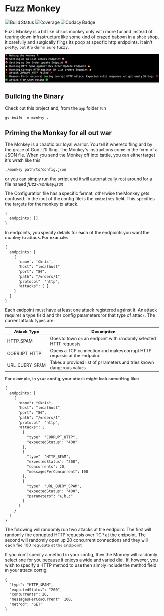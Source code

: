 # Fuzz Monkey

![Build Status](https://travis-ci.org/ChrisCooney/fuzz-monkey.svg?branch=master "Build Status")
[![Coverage](https://codecov.io/gh/ChrisCooney/fuzz-monkey/branch/master/graph/badge.svg)](https://codecov.io/gh/ChrisCooney/fuzz-monkey)
[![Codacy Badge](https://api.codacy.com/project/badge/Grade/c59ca3588d3548868c64f71e1cc8f20e)](https://www.codacy.com/app/chris_cooney/fuzz-monkey?utm_source=github.com&amp;utm_medium=referral&amp;utm_content=ChrisCooney/fuzz-monkey&amp;utm_campaign=Badge_Grade)

Fuzz Monkey is a bit like chaos monkey only with more fur and instead of tearing
down infrastructure like some kind of crazed baboon in a shoe shop, it carefully
and surgically flings its poop at specific http endpoints. It ain't pretty,
but it's damn sure fuzzy.

![CLI](/assets/cli.png?raw=true "CLI")

## Building the Binary

Check out this project and, from the `app` folder run

```
go build -o monkey .
```

## Priming the Monkey for all out war

The Monkey is a chaotic but loyal warrior. You tell it where to fling and by the grace
of God, it'll fling. The Monkey's instructions come in the form of a JSON file. When
you send the Monkey off into battle, you can either target it's wrath like this:

```
./monkey path/to/config.json
```

or you can simply run the script and it will automatically root around for a file named
_fuzz-monkey.json_.

The Configuration file has a specific format, otherwise the Monkey gets confused. In the root
of the config file is the `endpoints` field. This specifies the targets for the monkey to
attack.

```
{
  endpoints: []
}
```

In endpoints, you specify details for each of the endpoints you want the monkey to attack.
For example:

```
{
  endpoints: [
    {
      "name": "Chris",
      "host": "localhost",
      "port": "80",
      "path": "/orders/1",
      "protocol": "http",
      "attacks": [ ]
    }
  ]
}
```

Each endpoint must have at least one attack registered against it. An attack requires a type
field and the config parameters for that type of attack. The current attack types are:

| Attack Type | Description  |
| -------------|-----|
| HTTP_SPAM     | Goes to town on an endpoint with randomly selected HTTP requests. |
| CORRUPT_HTTP  | Opens a TCP connection and makes corrupt HTTP requests at the endpoint. |
| URL_QUERY_SPAM  | Takes a provided list of parameters and tries known dangerous values  |

For example, in your config, your attack might look something like:

```
{
  endpoints: [
    {
      "name": "Chris",
      "host": "localhost",
      "port": "80",
      "path": "/orders/1",
      "protocol": "http",
      "attacks": [
        {
          "type": "CORRUPT_HTTP",
          "expectedStatus": "400"
        },
        {
          "type": "HTTP_SPAM",
          "expectedStatus": "200",
          "concurrents": 20,
          "messagesPerConcurrent": 100
        },
        {
          "type": "URL_QUERY_SPAM",
          "expectedStatus": "400",
          "parameters": "a,b,c"
        }
      ]
    }
  ]
}
```

The following will randomly run two attacks at the endpoint. The first will randomly fire corrupted
HTTP requests over TCP at the endpoint. The second will randomly open up 20 concurrent connections
and they will each fire 100 requests at the endpoint.

If you don't specify a method in your config, then the Monkey will randomly select one for you
because it enjoys a wide and varied diet. If, however, you wish to specify a HTTP method to use
then simply include the method field in your attack config:

```
{
  "type": "HTTP_SPAM",
  "expectedStatus": "200",
  "concurrents": 20,
  "messagesPerConcurrent": 100,
  "method": "GET"
}
```
